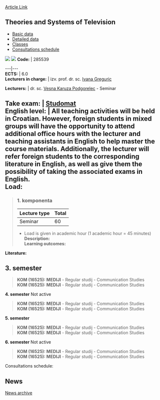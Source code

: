 [Article Link](https://www.fhs.hr/en/course/tasot_a)

## Theories and Systems of Television
  * [Basic data](https://www.fhs.hr/en/course/tasot_a#v1id-523839_351484_1_0 "Basic data")
  * [Detailed data](https://www.fhs.hr/en/course/tasot_a#v1id-523839_351484_1_1 "Detailed data")
  * [Classes](https://www.fhs.hr/en/course/tasot_a#v1id-523839_351484_1_2 "Classes")
  * [Consultations schedule](https://www.fhs.hr/en/course/tasot_a#v1id-523839_351484_1_3 "Consultations schedule")


[![](https://www.fhs.hr/img/flags/gif/hr.gif)](https://www.fhs.hr/predmet/tstk_c) [![](https://www.fhs.hr/img/flags/gif/gb.gif)](https://www.fhs.hr/en/course/tasot_a)
**Code:** |  285539  
  
---|---  
**ECTS:** |  6.0   
**Lecturers in charge:** |  izv. prof. dr. sc. [Ivana Greguric](https://www.fhs.hr/staff/ivana.greguric)   
  
**Lecturers:** |  dr. sc. [Vesna Karuza Podgorelec](https://www.fhs.hr/djelatnik/vesna.karuza_podgorelec) - Seminar  
  
**Take exam:** |  [Studomat](http://www.isvu.hr/studomat)  
**English level:** |  All teaching activities will be held in Croatian. However, foreign students in mixed groups will have the opportunity to attend additional office hours with the lecturer and teaching assistants in English to help master the course materials. Additionally, the lecturer will refer foreign students to the corresponding literature in English, as well as give them the possibility of taking the associated exams in English.   
**Load:**  
---  
> ### 1. komponenta
> | Lecture type | Total  
> ---|---  
> Seminar | 60  
> * Load is given in academic hour (1 academic hour = 45 minutes)   
**Description:**  
> **Learning outcomes:**  

  
**Literature:**  

  
**3. semester**  
---  
> **KOM (16525): MEDIJI** - Regular studij - Communication Studies  
>  **KOM (16525): MEDIJI** - Regular studij - Communication Studies  
>   
  
**4. semester** Not active  
> **KOM (16525): MEDIJI** - Regular studij - Communication Studies  
>  **KOM (16525): MEDIJI** - Regular studij - Communication Studies  
>   
  
**5. semester**  
> **KOM (16525): MEDIJI** - Regular studij - Communication Studies  
>  **KOM (16525): MEDIJI** - Regular studij - Communication Studies  
>   
  
**6. semester** Not active  
> **KOM (16525): MEDIJI** - Regular studij - Communication Studies  
>  **KOM (16525): MEDIJI** - Regular studij - Communication Studies  
>   
Consultations schedule: 


## News
[News archive](https://www.fhs.hr/en/course/tasot_a?@=21ttu#news_132887 "News archive")
